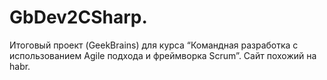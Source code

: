 # GbDev2CSharp.
Итоговый проект (GeekBrains) для курса “Командная разработка с использованием Agile подхода и фреймворка Scrum”.
Сайт похожий на habr.

